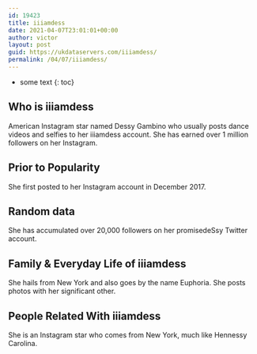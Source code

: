 ```yaml
---
id: 19423
title: iiiamdess
date: 2021-04-07T23:01:01+00:00
author: victor
layout: post
guid: https://ukdataservers.com/iiiamdess/
permalink: /04/07/iiiamdess/
---
```


* some text
{: toc}


## Who is iiiamdess



American Instagram star named Dessy Gambino who usually posts dance videos and selfies to her iiiamdess account. She has earned over 1 million followers on her Instagram. 

                
                
                
## Prior to Popularity



She first posted to her Instagram account in December 2017. 

                
                
                
## Random data



She has accumulated over 20,000 followers on her promisedeSsy Twitter account. 

                
                
                
## Family & Everyday Life of iiiamdess



She hails from New York and also goes by the name Euphoria. She posts photos with her significant other. 

                
                
                
## People Related With iiiamdess



She is an Instagram star who comes from New York, much like Hennessy Carolina. 

                
              
            
          
          
          